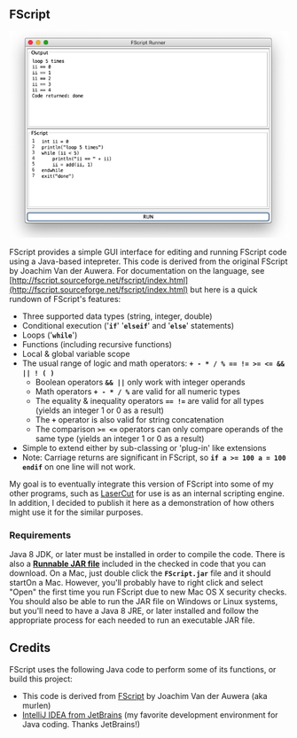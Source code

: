 ## FScript

<p align="center"><img src="https://github.com/wholder/FScript/blob/master/images/FScript%20Screenshot.png"></p>

FScript provides a simple GUI interface for editing and running FScript code using a Java-based intepreter.  This code is derived from the original FScript by Joachim Van der Auwera.  For documentation on the language, see [http://fscript.sourceforge.net/fscript/index.html](http://fscript.sourceforge.net/fscript/index.html) but here is a quick rundown of FScript's features:

 - Three supported data types (string, integer, double)
 - Conditional execution ('**`if`**' '**`elseif`**' and '**`else`**' statements)
 - Loops ('**`while`**')
 - Functions (including recursive functions)
 - Local & global variable scope
 - The usual range of logic and math operators: **`+ - * / % == != >= <= && || ! ( )`** 
   - Boolean operators **`&& ||`** only work with integer operands
   - Math operators **`+ - * / %`** are valid for all numeric types
   - The equality & inequality operators **`== !=`** are valid for all types (yields an integer 1 or 0 as a result)
   - The **`+`** operator is also valid for string concatenation
   - The comparison **`>= <=`** operators can only compare operands of the same type (yields an integer 1 or 0 as a result)
 - Simple to extend either by sub-classing or 'plug-in' like extensions
 - Note: Carriage returns are significant in FScript, so **`if a >= 100 a = 100 endif`** on one line will not work.

My goal is to eventually integrate this version of FScript into some of my other programs, such as [LaserCut](https://github.com/wholder/LaserCut) for use is as an internal scripting engine.  In addition, I decided to publish it here as a demonstration of how others might use it for the similar purposes.

### Requirements
Java 8 JDK, or later must be installed in order to compile the code.  There is also a [**Runnable JAR file**](https://github.com/wholder/FScript/blob/master/out/artifacts/FScript_jar) included in the checked in code that you can download.   On a Mac, just double click the **`FScript.jar`** file and it should startOn a Mac.  However, you'll probably have to right click and select "Open" the  first time you run FScript due to new Mac OS X security checks.  You should also be able to run the JAR file on Windows or Linux systems, but you'll need to have a Java 8 JRE, or later installed and follow the appropriate process for each needed to run an executable JAR file.

## Credits
FScript uses the following Java code to perform some of its functions, or build this project:
-  This code is derived from [FScript](http://fscript.sourceforge.net) by Joachim Van der Auwera (aka murlen)
- [IntelliJ IDEA from JetBrains](https://www.jetbrains.com/idea/) (my favorite development environment for Java coding. Thanks JetBrains!)
